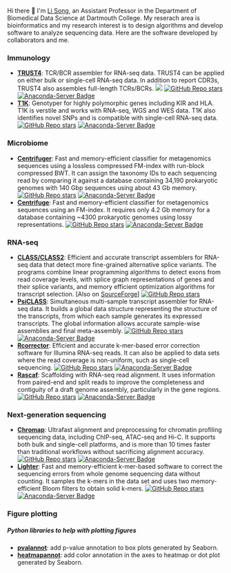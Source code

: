 Hi there 👋 I'm [Li Song](mourisl.github.io), an Assistant Professor in the Department of Biomedical Data Science at Dartmouth College. My reserach area is bioinformatics and my research interest is to design algorithms and develop software to analyze sequencing data. Here are the software developed by collaborators and me.

### Immunology
- [**TRUST4**](https://github.com/liulab-dfci/TRUST4): TCR/BCR assembler for RNA-seq data. TRUST4 can be applied on either bulk or single-cell RNA-seq data. In addition to report CDR3s, TRUST4 also assembles full-length TCRs/BCRs. 
[![](https://img.shields.io/static/v1?label=AIRR-C%20sw-tools%20v1&message=compliant&color=008AFF&labelColor=000000&style=plastic)](https://docs.airr-community.org/en/stable/swtools/airr_swtools_standard.html)
[![GitHub Repo stars](https://img.shields.io/github/stars/liulab-dfci/TRUST4)](https://github.com/liulab-dfci/TRUST4)
[![Anaconda-Server Badge](https://anaconda.org/bioconda/trust4/badges/downloads.svg)](https://anaconda.org/bioconda/trust4) 
- [**T1K**](https://github.com/mourisl/T1K): Genotyper for highly polymorphic genes including KIR and HLA. T1K is verstile and works with RNA-seq, WGS and WES data. T1K also identifies novel SNPs and is compatible with single-cell RNA-seq data. 
[![GitHub Repo stars](https://img.shields.io/github/stars/mourisl/T1K)](https://github.com/mourisl/T1K)
[![Anaconda-Server Badge](https://anaconda.org/bioconda/t1k/badges/downloads.svg)](https://anaconda.org/bioconda/t1k)

### Microbiome
- [**Centrifuger**](https://github.com/mourisl/centrifuger): Fast and memory-efficient classifier for metagenomics sequences using a lossless compressed FM-index with run-block compressed BWT. It can assign the taxonomy IDs to each sequencing read by comparing it against a database containing 34,190 prokaryotic genomes with 140 Gbp sequences using about 43 Gb memory. 
[![GitHub Repo stars](https://img.shields.io/github/stars/mourisl/centrifuger)](https://github.com/mourisl/centrifuger)
[![Anaconda-Server Badge](https://anaconda.org/bioconda/centrifuger/badges/downloads.svg)](https://anaconda.org/bioconda/centrifuger) 
- [**Centrifuge**](https://github.com/DaehwanKimLab/centrifuge): Fast and memory-efficient classifier for metagenomics sequences using an FM-index. It requires only 4.2 Gb memory for a database containing ~4300 prokaryotic genomes using lossy representations. 
[![GitHub Repo stars](https://img.shields.io/github/stars/DaehwanKimLab/centrifuge)](https://github.com/DaehwanKimLab/centrifuge)
[![Anaconda-Server Badge](https://anaconda.org/bioconda/centrifuge/badges/downloads.svg)](https://anaconda.org/bioconda/centrifuge)

### RNA-seq 
- [**CLASS/CLASS2**](https://github.com/mourisl/CLASS): Efficient and accurate transcript assemblers for RNA-seq data that detect more fine-grained alternative splice variants. The programs combine linear programming algorithms to detect exons from read coverage levels, with splice graph representations of genes and their splice variants, and memory efficient optimization algorithms for transcript selection. \[Also on [SourceForge](https://sourceforge.net/projects/splicebox/)\]
[![GitHub Repo stars](https://img.shields.io/github/stars/mourisl/CLASS)](https://github.com/mourisl/CLASS)
- [**PsiCLASS**](https://github.com/splicebox/PsiCLASS): Simultaneous multi-sample transcript assembler for RNA-seq data. It builds a global data structure representing the structure of the transcripts, from which each sample generates its expressed transcripts. The global information allows accurate sample-wise assemblies and final meta-assembly. 
[![GitHub Repo stars](https://img.shields.io/github/stars/splicebox/PsiCLASS)](https://github.com/splicebox/PsiCLASS)
[![Anaconda-Server Badge](https://anaconda.org/bioconda/psiclass/badges/downloads.svg)](https://anaconda.org/bioconda/psiclass)
- [**Rcorrector**](https://github.com/mourisl/Rcorrector): Efficient and accurate k-mer-based error correction software for Illumina RNA-seq reads. It can also be applied to data sets where the read coverage is non-uniform, such as single-cell sequencing. 
[![GitHub Repo stars](https://img.shields.io/github/stars/mourisl/rcorrector)](https://github.com/mourisl/rcorrector)
[![Anaconda-Server Badge](https://anaconda.org/bioconda/rcorrector/badges/downloads.svg)](https://anaconda.org/bioconda/rcorrector) 
- [**Rascaf**](https://github.com/mourisl/Rascaf): Scaffolding with RNA-seq read alignment. It uses information from paired-end and split reads to improve the completeness and contiguity of a draft genome assembly, particularly in the gene regions. 
[![GitHub Repo stars](https://img.shields.io/github/stars/mourisl/rascaf)](https://github.com/mourisl/rascaf)
[![Anaconda-Server Badge](https://anaconda.org/bioconda/rascaf/badges/downloads.svg)](https://anaconda.org/bioconda/rascaf) 

### Next-generation sequencing
- [**Chromap**](https://github.com/haowenz/chromap): Ultrafast alignment and preprocessing for chromatin profiling sequencing data, including ChIP-seq, ATAC-seq and Hi-C. It supports both bulk and single-cell platforms, and is more than 10 times faster than traditional workflows without sacrificing alignment accuracy. 
[![GitHub Repo stars](https://img.shields.io/github/stars/haowenz/chromap)](https://github.com/haowenz/chromap)
[![Anaconda-Server Badge](https://anaconda.org/bioconda/chromap/badges/downloads.svg)](https://anaconda.org/bioconda/chromap)
- [**Lighter**](https://github.com/mourisl/Lighter): Fast and memory-efficient k-mer-based software to correct the sequencing errors from whole genome sequencing data without counting. It samples the k-mers in the data set and uses two memory-efficient Bloom filters to obtain solid k-mers. 
[![GitHub Repo stars](https://img.shields.io/github/stars/mourisl/lighter)](https://github.com/mourisl/Lighter)
[![Anaconda-Server Badge](https://anaconda.org/bioconda/lighter/badges/downloads.svg)](https://anaconda.org/bioconda/lighter)

### Figure plotting
##### Python libraries to help with plotting figures
- [**pvalannot**](https://github.com/mourisl/pvalannot): add p-value annotation to box plots generated by Seaborn.
- [**heatmapannot**](https://github.com/mourisl/heatmapannot): add color annotation in the axes to heatmap or dot plot generated by Seaborn.

